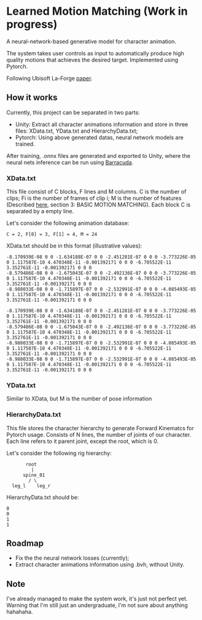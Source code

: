 # Learned Motion Matching (Work in progress)
A neural-network-based generative model for character animation.

The system takes user controls as input to automatically produce high quality motions that achieves the desired target. Implemented using Pytorch.

Following Ubisoft La-Forge [paper](https://dl.acm.org/doi/abs/10.1145/3386569.3392440).

## How it works
Currently, this project can be separated in two parts: 
* Unity: Extract all character animations information and store in three files: XData.txt, YData.txt and HierarchyData.txt;
* Pytorch: Using above generated datas, neural network models are trained.

After training, .onnx files are generated and exported to Unity, where the neural nets inference can be run using [Barracuda](https://medium.com/@a.abelhopereira/how-to-use-pytorch-models-in-unity-aa1e964d3374).

### XData.txt
This file consist of C blocks, F lines and M columns. C is the number of clips; Fi is the number of frames of clip i; M is the number of features (Described [here](https://dl.acm.org/doi/pdf/10.1145/3386569.3392440?casa_token=vfgWm5NZnE0AAAAA:LpyNyvcno0zSmbZETgY_q2jM3oeBGvC2QLTc-1383m4V2pnxkxR39P3XUllljGk4-91rB84Nn9fA), section 3:  BASIC MOTION MATCHING).
Each block C is separated by a empty line. 

Let's consider the following animation database: 
```
C = 2, F[0] = 3, F[1] = 4, M = 24
```

XData.txt should be in this format (illustrative values):
```
-8.170939E-08 0 0 -1.634188E-07 0 0 -2.451281E-07 0 0 0 -3.773226E-05 0 1.117587E-10 4.470348E-11 -0.001392171 0 0 0 -6.705522E-11 3.352761E-11 -0.001392171 0 0 0
-8.579486E-08 0 0 -1.675043E-07 0 0 -2.492136E-07 0 0 0 -3.773226E-05 0 1.117587E-10 4.470348E-11 -0.001392171 0 0 0 -6.705522E-11 3.352761E-11 -0.001392171 0 0 0
-8.988033E-08 0 0 -1.715897E-07 0 0 -2.532991E-07 0 0 0 -4.085493E-05 0 1.117587E-10 4.470348E-11 -0.001392171 0 0 0 -6.705522E-11 3.352761E-11 -0.001392171 0 0 0

-8.170939E-08 0 0 -1.634188E-07 0 0 -2.451281E-07 0 0 0 -3.773226E-05 0 1.117587E-10 4.470348E-11 -0.001392171 0 0 0 -6.705522E-11 3.352761E-11 -0.001392171 0 0 0
-8.579486E-08 0 0 -1.675043E-07 0 0 -2.492136E-07 0 0 0 -3.773226E-05 0 1.117587E-10 4.470348E-11 -0.001392171 0 0 0 -6.705522E-11 3.352761E-11 -0.001392171 0 0 0
-8.988033E-08 0 0 -1.715897E-07 0 0 -2.532991E-07 0 0 0 -4.085493E-05 0 1.117587E-10 4.470348E-11 -0.001392171 0 0 0 -6.705522E-11 3.352761E-11 -0.001392171 0 0 0
-8.988033E-08 0 0 -1.715897E-07 0 0 -2.532991E-07 0 0 0 -4.085493E-05 0 1.117587E-10 4.470348E-11 -0.001392171 0 0 0 -6.705522E-11 3.352761E-11 -0.001392171 0 0 0

```

### YData.txt
Similar to XData, but M is the number of pose information

### HierarchyData.txt
This file stores the character hierarchy to generate Forward Kinematcs for Pytorch usage. Consists of N lines, the number of joints of our character. Each line refers to it parent joint, except the root, which is 0.

Let's consider the following rig hierarchy:
```
       root
         |
      spine_01
        / \ 
  leg_l    leg_r
```

HierarchyData.txt should be:
```
0
0
1
1

```

## Roadmap
* Fix the the neural network losses (currently);
* Extract character animations information using .bvh, without Unity.

## Note
I've already managed to make the system work, it's just not perfect yet. Warning that I'm still just an undergraduate, I'm not sure about anything hahahaha.
